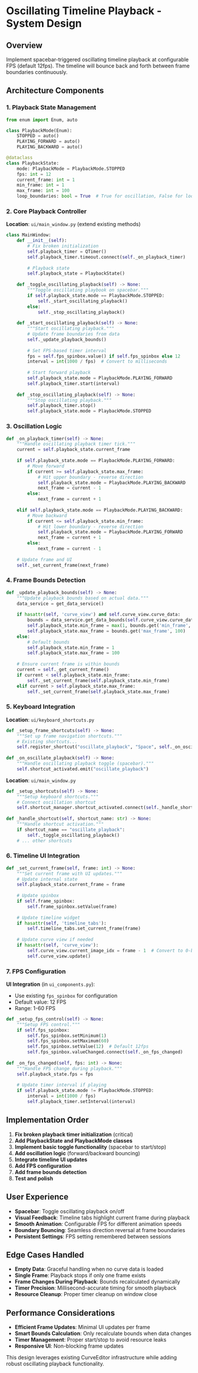 # Oscillating Timeline Playback - System Design

## Overview
Implement spacebar-triggered oscillating timeline playback at configurable FPS (default 12fps). The timeline will bounce back and forth between frame boundaries continuously.

## Architecture Components

### 1. Playback State Management

```python
from enum import Enum, auto

class PlaybackMode(Enum):
    STOPPED = auto()
    PLAYING_FORWARD = auto() 
    PLAYING_BACKWARD = auto()

@dataclass
class PlaybackState:
    mode: PlaybackMode = PlaybackMode.STOPPED
    fps: int = 12
    current_frame: int = 1
    min_frame: int = 1
    max_frame: int = 100
    loop_boundaries: bool = True  # True for oscillation, False for loop-to-start
```

### 2. Core Playback Controller

**Location**: `ui/main_window.py` (extend existing methods)

```python
class MainWindow:
    def __init__(self):
        # Fix broken initialization
        self.playback_timer = QTimer()
        self.playback_timer.timeout.connect(self._on_playback_timer)
        
        # Playback state
        self.playback_state = PlaybackState()
        
    def _toggle_oscillating_playback(self) -> None:
        """Toggle oscillating playbook on spacebar."""
        if self.playback_state.mode == PlaybackMode.STOPPED:
            self._start_oscillating_playback()
        else:
            self._stop_oscillating_playback()
            
    def _start_oscillating_playback(self) -> None:
        """Start oscillating playback."""
        # Update frame boundaries from data
        self._update_playback_bounds()
        
        # Set FPS-based timer interval
        fps = self.fps_spinbox.value() if self.fps_spinbox else 12
        interval = int(1000 / fps)  # Convert to milliseconds
        
        # Start forward playback
        self.playback_state.mode = PlaybackMode.PLAYING_FORWARD
        self.playback_timer.start(interval)
        
    def _stop_oscillating_playback(self) -> None:
        """Stop oscillating playback."""
        self.playback_timer.stop()
        self.playback_state.mode = PlaybackMode.STOPPED
```

### 3. Oscillation Logic

```python
def _on_playback_timer(self) -> None:
    """Handle oscillating playback timer tick."""
    current = self.playback_state.current_frame
    
    if self.playback_state.mode == PlaybackMode.PLAYING_FORWARD:
        # Move forward
        if current >= self.playback_state.max_frame:
            # Hit upper boundary - reverse direction
            self.playback_state.mode = PlaybackMode.PLAYING_BACKWARD
            next_frame = current - 1
        else:
            next_frame = current + 1
            
    elif self.playback_state.mode == PlaybackMode.PLAYING_BACKWARD:
        # Move backward
        if current <= self.playback_state.min_frame:
            # Hit lower boundary - reverse direction
            self.playback_state.mode = PlaybackMode.PLAYING_FORWARD  
            next_frame = current + 1
        else:
            next_frame = current - 1
    
    # Update frame and UI
    self._set_current_frame(next_frame)
```

### 4. Frame Bounds Detection

```python
def _update_playback_bounds(self) -> None:
    """Update playback bounds based on actual data."""
    data_service = get_data_service()
    
    if hasattr(self, 'curve_view') and self.curve_view.curve_data:
        bounds = data_service.get_data_bounds(self.curve_view.curve_data)
        self.playback_state.min_frame = max(1, bounds.get('min_frame', 1))
        self.playback_state.max_frame = bounds.get('max_frame', 100)
    else:
        # Default bounds
        self.playback_state.min_frame = 1
        self.playback_state.max_frame = 100
        
    # Ensure current frame is within bounds
    current = self._get_current_frame()
    if current < self.playback_state.min_frame:
        self._set_current_frame(self.playback_state.min_frame)
    elif current > self.playback_state.max_frame:
        self._set_current_frame(self.playback_state.max_frame)
```

### 5. Keyboard Integration

**Location**: `ui/keyboard_shortcuts.py`

```python
def _setup_frame_shortcuts(self) -> None:
    """Set up frame navigation shortcuts."""
    # Existing shortcuts...
    self.register_shortcut("oscillate_playback", "Space", self._on_oscillate_playback)
    
def _on_oscillate_playback(self) -> None:
    """Handle oscillating playback toggle (spacebar)."""
    self.shortcut_activated.emit("oscillate_playback")
```

**Location**: `ui/main_window.py`

```python
def _setup_shortcuts(self) -> None:
    """Setup keyboard shortcuts."""
    # Connect oscillation shortcut
    self.shortcut_manager.shortcut_activated.connect(self._handle_shortcut)
    
def _handle_shortcut(self, shortcut_name: str) -> None:
    """Handle shortcut activation."""
    if shortcut_name == "oscillate_playback":
        self._toggle_oscillating_playback()
    # ... other shortcuts
```

### 6. Timeline UI Integration

```python
def _set_current_frame(self, frame: int) -> None:
    """Set current frame with UI updates."""
    # Update internal state
    self.playback_state.current_frame = frame
    
    # Update spinbox
    if self.frame_spinbox:
        self.frame_spinbox.setValue(frame)
        
    # Update timeline widget
    if hasattr(self, 'timeline_tabs'):
        self.timeline_tabs.set_current_frame(frame)
        
    # Update curve view if needed
    if hasattr(self, 'curve_view'):
        self.curve_view.current_image_idx = frame - 1  # Convert to 0-based index
        self.curve_view.update()
```

### 7. FPS Configuration

**UI Integration** (in `ui_components.py`):
- Use existing `fps_spinbox` for configuration
- Default value: 12 FPS
- Range: 1-60 FPS

```python
def _setup_fps_control(self) -> None:
    """Setup FPS control."""
    if self.fps_spinbox:
        self.fps_spinbox.setMinimum(1)
        self.fps_spinbox.setMaximum(60)
        self.fps_spinbox.setValue(12)  # Default 12fps
        self.fps_spinbox.valueChanged.connect(self._on_fps_changed)
        
def _on_fps_changed(self, fps: int) -> None:
    """Handle FPS change during playback."""
    self.playback_state.fps = fps
    
    # Update timer interval if playing
    if self.playback_state.mode != PlaybackMode.STOPPED:
        interval = int(1000 / fps)
        self.playback_timer.setInterval(interval)
```

## Implementation Order

1. **Fix broken playback timer initialization** (critical)
2. **Add PlaybackState and PlaybackMode classes**
3. **Implement basic toggle functionality** (spacebar to start/stop)
4. **Add oscillation logic** (forward/backward bouncing)
5. **Integrate timeline UI updates**
6. **Add FPS configuration**
7. **Add frame bounds detection**
8. **Test and polish**

## User Experience

- **Spacebar**: Toggle oscillating playback on/off
- **Visual Feedback**: Timeline tabs highlight current frame during playback  
- **Smooth Animation**: Configurable FPS for different animation speeds
- **Boundary Bouncing**: Seamless direction reversal at frame boundaries
- **Persistent Settings**: FPS setting remembered between sessions

## Edge Cases Handled

- **Empty Data**: Graceful handling when no curve data is loaded
- **Single Frame**: Playback stops if only one frame exists
- **Frame Changes During Playback**: Bounds recalculated dynamically
- **Timer Precision**: Millisecond-accurate timing for smooth playback
- **Resource Cleanup**: Proper timer cleanup on window close

## Performance Considerations

- **Efficient Frame Updates**: Minimal UI updates per frame
- **Smart Bounds Calculation**: Only recalculate bounds when data changes
- **Timer Management**: Proper start/stop to avoid resource leaks
- **Responsive UI**: Non-blocking frame updates

This design leverages existing CurveEditor infrastructure while adding robust oscillating playback functionality.